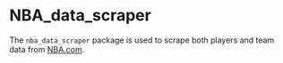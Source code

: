 # NBA_data_scraper
The `nba_data_scraper` package is used to scrape both players and team data from [NBA.com](https://nba.com/).
